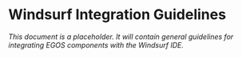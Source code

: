 # Windsurf Integration Guidelines

_This document is a placeholder. It will contain general guidelines for integrating EGOS components with the Windsurf IDE._

<!-- 
@references:
- .windsurfrules
- CODE_OF_CONDUCT.md
- MQP.md
- README.md
- ROADMAP.md
- CROSSREF_STANDARD.md

  - docs/windsurf_integration_guidelines.md